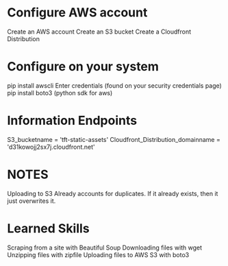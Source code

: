 # Configure AWS account
Create an AWS account
Create an S3 bucket
Create a Cloudfront Distribution

# Configure on your system
pip install awscli
Enter credentials (found on your security credentials page)
pip install boto3 (python sdk for aws)


# Information Endpoints
S3_bucketname = 'tft-static-assets'
Cloudfront_Distribution_domainname = 'd31kowojj2sx7j.cloudfront.net'


# NOTES
Uploading to S3 Already accounts for duplicates. 
If it already exists, then it just overwrites it.

# Learned Skills
Scraping from a site with Beautiful Soup
Downloading files with wget
Unzipping files with zipfile
Uploading files to AWS S3 with boto3
